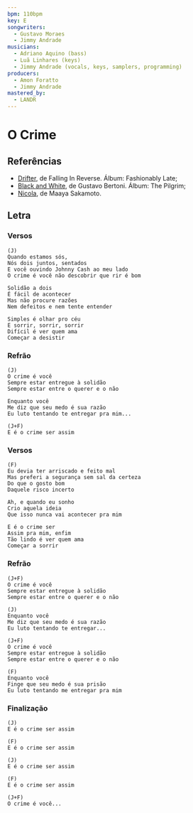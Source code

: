 ```yaml
---
bpm: 110bpm
key: E
songwriters:
  - Gustavo Moraes
  - Jimmy Andrade
musicians:
  - Adriano Aquino (bass)
  - Luã Linhares (keys)
  - Jimmy Andrade (vocals, keys, samplers, programming)
producers:
  - Amon Foratto
  - Jimmy Andrade
mastered_by:
  - LANDR
---
```


# O Crime

## Referências
* [Drifter](https://www.youtube.com/watch?v=cWnrrW30yNs), de Falling In Reverse. Álbum: Fashionably Late;
* [Black and White](https://www.youtube.com/watch?v=0SxgdSM9wtI), de Gustavo Bertoni. Álbum: The Pilgrim;
* [Nicola](http://v.youku.com/v_show/id_XNTI1Mzg0NzI4.html), de Maaya Sakamoto.

## Letra

### Versos

```
(J)
Quando estamos sós,
Nós dois juntos, sentados
E você ouvindo Johnny Cash ao meu lado
O crime é você não descobrir que rir é bom

Solidão a dois
É fácil de acontecer
Mas não procure razões
Nem defeitos e nem tente entender

Simples é olhar pro céu
E sorrir, sorrir, sorrir
Difícil é ver quem ama
Começar a desistir
```

### Refrão

```
(J)
O crime é você
Sempre estar entregue à solidão
Sempre estar entre o querer e o não

Enquanto você
Me diz que seu medo é sua razão
Eu luto tentando te entregar pra mim...

(J+F)
E é o crime ser assim
```

### Versos

```
(F)
Eu devia ter arriscado e feito mal
Mas preferi a segurança sem sal da certeza
Do que o gosto bom
Daquele risco incerto

Ah, e quando eu sonho
Crio aquela ideia
Que isso nunca vai acontecer pra mim

E é o crime ser
Assim pra mim, enfim
Tão lindo é ver quem ama
Começar a sorrir
```

### Refrão

```
(J+F)
O crime é você
Sempre estar entregue à solidão
Sempre estar entre o querer e o não

(J)
Enquanto você
Me diz que seu medo é sua razão
Eu luto tentando te entregar...

(J+F)
O crime é você
Sempre estar entregue à solidão
Sempre estar entre o querer e o não

(F)
Enquanto você
Finge que seu medo é sua prisão
Eu luto tentando me entregar pra mim
```

### Finalização

```
(J)
E é o crime ser assim

(F)
E é o crime ser assim

(J)
E é o crime ser assim

(F)
E é o crime ser assim

(J+F)
O crime é você...
```
